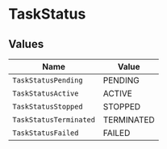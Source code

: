 # TaskStatus


## Values

| Name                   | Value                  |
| ---------------------- | ---------------------- |
| `TaskStatusPending`    | PENDING                |
| `TaskStatusActive`     | ACTIVE                 |
| `TaskStatusStopped`    | STOPPED                |
| `TaskStatusTerminated` | TERMINATED             |
| `TaskStatusFailed`     | FAILED                 |